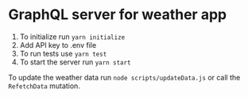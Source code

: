 # GraphQL server for weather app

1. To initialize run `yarn initialize`
2. Add API key to .env file
3. To run tests use `yarn test`
4. To start the server run `yarn start`

To update the weather data run `node scripts/updateData.js` or call the `RefetchData` mutation.
